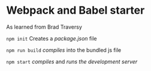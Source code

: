 # Webpack and Babel starter 

As learned from Brad Traversy

`npm init` Creates a *package.json* file 

`npm run build` *compiles* into the bundled js file

`npm start` *compiles* and *runs the development server*